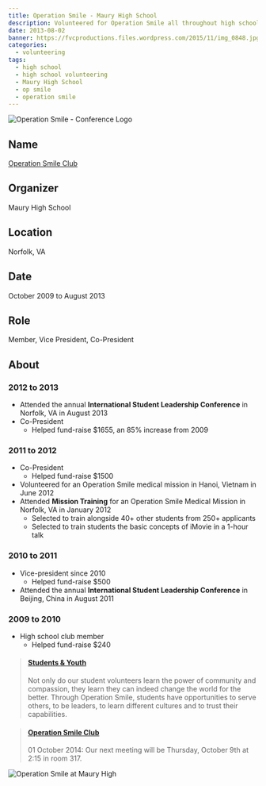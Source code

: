 ```yaml
---
title: Operation Smile - Maury High School
description: Volunteered for Operation Smile all throughout high school.
date: 2013-08-02
banner: https://fvcproductions.files.wordpress.com/2015/11/img_0848.jpg
categories:
  - volunteering
tags:
  - high school
  - high school volunteering
  - Maury High School
  - op smile
  - operation smile
---
```


![Operation Smile - Conference Logo](https://fvcproductions.files.wordpress.com/2015/11/conferencelogos-002-copy.png)

## Name

<a title="" href="https://operationsmilevietnam2012.blogspot.com/" target="_blank" rel="noopener">Operation Smile Club</a>

## Organizer

Maury High School

## Location

Norfolk, VA

## Date

October 2009 to August 2013

## Role

Member, Vice President, Co-President

## About

### 2012 to 2013

* Attended the annual **International Student Leadership Conference** in Norfolk, VA in August 2013
* Co-President
  * Helped fund-raise $1655, an 85% increase from 2009

### 2011 to 2012

* Co-President
  * Helped fund-raise $1500
* Volunteered for an Operation Smile medical mission in Hanoi, Vietnam in June 2012
* Attended **Mission Training** for an Operation Smile Medical Mission in Norfolk, VA in January 2012
  * Selected to train alongside 40+ other students from 250+ applicants
  * Selected to train students the basic concepts of iMovie in a 1-hour talk

### 2010 to 2011

* Vice-president since 2010
  * Helped fund-raise $500
* Attended the annual **International Student Leadership Conference** in Beijing, China in August 2011

### 2009 to 2010

* High school club member
  * Helped fund-raise $240

<blockquote class="embedly-card"><h4><a href="https://www.operationsmile.org/act-now/student-youth">Students & Youth</a></h4><p>Not only do our student volunteers learn the power of community and compassion, they learn they can indeed change the world for the better. Through Operation Smile, students have opportunities to serve others, to be leaders, to learn different cultures and to trust their capabilities.</p></blockquote>
<script async src="//cdn.embedly.com/widgets/platform.js" charset="UTF-8"></script>

<blockquote class="embedly-card"><h4><a href="https://biogirl757.weebly.com/operation-smile-club.html">Operation Smile Club</a></h4><p>01 October 2014: Our next meeting will be Thursday, October 9th at 2:15 in room 317.</p></blockquote>

![Operation Smile at Maury High](https://fvcproductions.files.wordpress.com/2015/11/img_0848.jpg)
